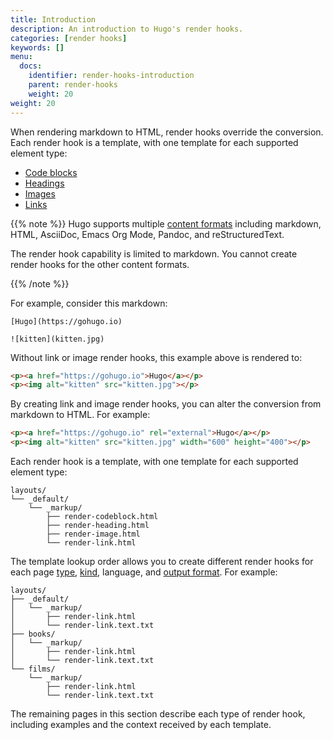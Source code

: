 ```yaml
---
title: Introduction
description: An introduction to Hugo's render hooks.
categories: [render hooks]
keywords: []
menu:
  docs:
    identifier: render-hooks-introduction
    parent: render-hooks
    weight: 20
weight: 20
---
```


When rendering markdown to HTML, render hooks override the conversion. Each render hook is a template, with one template for each supported element type:

- [Code blocks](/render-hooks/code-blocks)
- [Headings](/render-hooks/headings)
- [Images](/render-hooks/images)
- [Links](/render-hooks/links)

{{% note %}}
Hugo supports multiple [content formats] including markdown, HTML, AsciiDoc, Emacs Org Mode, Pandoc, and reStructuredText.

The render hook capability is limited to markdown. You cannot create render hooks for the other content formats.

[content formats]: /content-management/formats/
{{% /note %}}

For example, consider this markdown:

```text
[Hugo](https://gohugo.io)

![kitten](kitten.jpg)
```

Without link or image render hooks, this example above is rendered to:

```html
<p><a href="https://gohugo.io">Hugo</a></p>
<p><img alt="kitten" src="kitten.jpg"></p>
```

By creating link and image render hooks, you can alter the conversion from markdown to HTML. For example:

```html
<p><a href="https://gohugo.io" rel="external">Hugo</a></p>
<p><img alt="kitten" src="kitten.jpg" width="600" height="400"></p>
```

Each render hook is a template, with one template for each supported element type:

```text
layouts/
└── _default/
    └── _markup/
        ├── render-codeblock.html
        ├── render-heading.html
        ├── render-image.html
        └── render-link.html    
```

The template lookup order allows you to create different render hooks for each page [type], [kind], language, and [output format]. For example:

```text
layouts/
├── _default/
│   └── _markup/
│       ├── render-link.html
│       └── render-link.text.txt
├── books/
│   └── _markup/
│       ├── render-link.html
│       └── render-link.text.txt
└── films/
    └── _markup/
        ├── render-link.html
        └── render-link.text.txt
```

[kind]: /getting-started/glossary/#page-kind
[output format]: /getting-started/glossary/#output-format
[type]: /getting-started/glossary/#content-type

The remaining pages in this section describe each type of render hook, including examples and the context received by each template.
